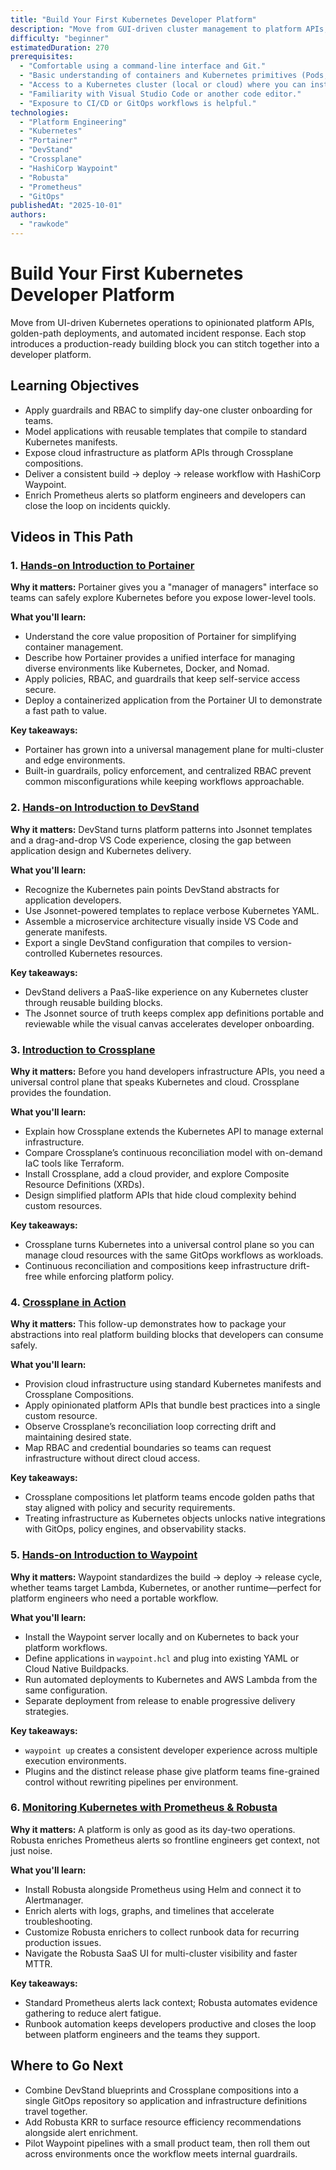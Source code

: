 ```yaml
---
title: "Build Your First Kubernetes Developer Platform"
description: "Move from GUI-driven cluster management to platform APIs, golden-path deployments, and automated operations. This path assembles modern tools that let you offer a polished developer experience on Kubernetes without drowning in YAML."
difficulty: "beginner"
estimatedDuration: 270
prerequisites:
  - "Comfortable using a command-line interface and Git."
  - "Basic understanding of containers and Kubernetes primitives (Pods, Deployments, Services)."
  - "Access to a Kubernetes cluster (local or cloud) where you can install Helm charts and custom controllers."
  - "Familiarity with Visual Studio Code or another code editor."
  - "Exposure to CI/CD or GitOps workflows is helpful."
technologies:
  - "Platform Engineering"
  - "Kubernetes"
  - "Portainer"
  - "DevStand"
  - "Crossplane"
  - "HashiCorp Waypoint"
  - "Robusta"
  - "Prometheus"
  - "GitOps"
publishedAt: "2025-10-01"
authors:
  - "rawkode"
---
```


# Build Your First Kubernetes Developer Platform

Move from UI-driven Kubernetes operations to opinionated platform APIs, golden-path deployments, and automated incident response. Each stop introduces a production-ready building block you can stitch together into a developer platform.

## Learning Objectives

- Apply guardrails and RBAC to simplify day-one cluster onboarding for teams.
- Model applications with reusable templates that compile to standard Kubernetes manifests.
- Expose cloud infrastructure as platform APIs through Crossplane compositions.
- Deliver a consistent build → deploy → release workflow with HashiCorp Waypoint.
- Enrich Prometheus alerts so platform engineers and developers can close the loop on incidents quickly.

## Videos in This Path

### 1. [Hands-on Introduction to Portainer](/watch/hands-on-introduction-to-portainer)

**Why it matters:** Portainer gives you a "manager of managers" interface so teams can safely explore Kubernetes before you expose lower-level tools.

**What you'll learn:**
- Understand the core value proposition of Portainer for simplifying container management.
- Describe how Portainer provides a unified interface for managing diverse environments like Kubernetes, Docker, and Nomad.
- Apply policies, RBAC, and guardrails that keep self-service access secure.
- Deploy a containerized application from the Portainer UI to demonstrate a fast path to value.

**Key takeaways:**
- Portainer has grown into a universal management plane for multi-cluster and edge environments.
- Built-in guardrails, policy enforcement, and centralized RBAC prevent common misconfigurations while keeping workflows approachable.

### 2. [Hands-on Introduction to DevStand](/watch/hands-on-introduction-to-devstand)

**Why it matters:** DevStand turns platform patterns into Jsonnet templates and a drag-and-drop VS Code experience, closing the gap between application design and Kubernetes delivery.

**What you'll learn:**
- Recognize the Kubernetes pain points DevStand abstracts for application developers.
- Use Jsonnet-powered templates to replace verbose Kubernetes YAML.
- Assemble a microservice architecture visually inside VS Code and generate manifests.
- Export a single DevStand configuration that compiles to version-controlled Kubernetes resources.

**Key takeaways:**
- DevStand delivers a PaaS-like experience on any Kubernetes cluster through reusable building blocks. 
- The Jsonnet source of truth keeps complex app definitions portable and reviewable while the visual canvas accelerates developer onboarding.

### 3. [Introduction to Crossplane](/watch/introduction-to-crossplane)

**Why it matters:** Before you hand developers infrastructure APIs, you need a universal control plane that speaks Kubernetes and cloud. Crossplane provides the foundation.

**What you'll learn:**
- Explain how Crossplane extends the Kubernetes API to manage external infrastructure.
- Compare Crossplane’s continuous reconciliation model with on-demand IaC tools like Terraform.
- Install Crossplane, add a cloud provider, and explore Composite Resource Definitions (XRDs).
- Design simplified platform APIs that hide cloud complexity behind custom resources.

**Key takeaways:**
- Crossplane turns Kubernetes into a universal control plane so you can manage cloud resources with the same GitOps workflows as workloads.
- Continuous reconciliation and compositions keep infrastructure drift-free while enforcing platform policy.

### 4. [Crossplane in Action](/watch/crossplane-in-action)

**Why it matters:** This follow-up demonstrates how to package your abstractions into real platform building blocks that developers can consume safely.

**What you'll learn:**
- Provision cloud infrastructure using standard Kubernetes manifests and Crossplane Compositions.
- Apply opinionated platform APIs that bundle best practices into a single custom resource.
- Observe Crossplane’s reconciliation loop correcting drift and maintaining desired state.
- Map RBAC and credential boundaries so teams can request infrastructure without direct cloud access.

**Key takeaways:**
- Crossplane compositions let platform teams encode golden paths that stay aligned with policy and security requirements.
- Treating infrastructure as Kubernetes objects unlocks native integrations with GitOps, policy engines, and observability stacks.

### 5. [Hands-on Introduction to Waypoint](/watch/hands-on-introduction-to-waypoint)

**Why it matters:** Waypoint standardizes the build → deploy → release cycle, whether teams target Lambda, Kubernetes, or another runtime—perfect for platform engineers who need a portable workflow.

**What you'll learn:**
- Install the Waypoint server locally and on Kubernetes to back your platform workflows.
- Define applications in `waypoint.hcl` and plug into existing YAML or Cloud Native Buildpacks.
- Run automated deployments to Kubernetes and AWS Lambda from the same configuration.
- Separate deployment from release to enable progressive delivery strategies.

**Key takeaways:**
- `waypoint up` creates a consistent developer experience across multiple execution environments.
- Plugins and the distinct release phase give platform teams fine-grained control without rewriting pipelines per environment.

### 6. [Monitoring Kubernetes with Prometheus & Robusta](/watch/monitoring-kubernetes-with-prometheus-and-robusta)

**Why it matters:** A platform is only as good as its day-two operations. Robusta enriches Prometheus alerts so frontline engineers get context, not just noise.

**What you'll learn:**
- Install Robusta alongside Prometheus using Helm and connect it to Alertmanager.
- Enrich alerts with logs, graphs, and timelines that accelerate troubleshooting.
- Customize Robusta enrichers to collect runbook data for recurring production issues.
- Navigate the Robusta SaaS UI for multi-cluster visibility and faster MTTR.

**Key takeaways:**
- Standard Prometheus alerts lack context; Robusta automates evidence gathering to reduce alert fatigue.
- Runbook automation keeps developers productive and closes the loop between platform engineers and the teams they support.

## Where to Go Next

- Combine DevStand blueprints and Crossplane compositions into a single GitOps repository so application and infrastructure definitions travel together.
- Add Robusta KRR to surface resource efficiency recommendations alongside alert enrichment.
- Pilot Waypoint pipelines with a small product team, then roll them out across environments once the workflow meets internal guardrails.
